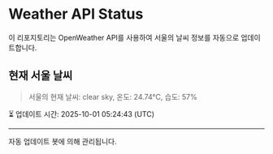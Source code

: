 
# Weather API Status

이 리포지토리는 OpenWeather API를 사용하여 서울의 날씨 정보를 자동으로 업데이트합니다.

## 현재 서울 날씨
> 서울의 현재 날씨: clear sky, 온도: 24.74°C, 습도: 57%

⏳ 업데이트 시간: 2025-10-01 05:24:43 (UTC)

---
자동 업데이트 봇에 의해 관리됩니다.
